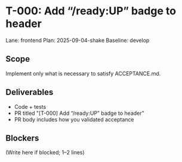 # T-000: Add “/ready:UP” badge to header
Lane: frontend
Plan: 2025-09-04-shake
Baseline: develop

## Scope
Implement only what is necessary to satisfy ACCEPTANCE.md.

## Deliverables
- Code + tests
- PR titled "[T-000] Add “/ready:UP” badge to header"
- PR body includes how you validated acceptance

## Blockers
(Write here if blocked; 1–2 lines)
